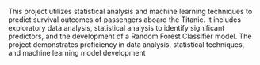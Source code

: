 This project utilizes statistical analysis and machine learning techniques to predict survival outcomes of passengers aboard the Titanic. It includes exploratory data analysis, statistical analysis to identify significant predictors, and the development of a Random Forest Classifier model. The project demonstrates proficiency in data analysis, statistical techniques, and machine learning model development
